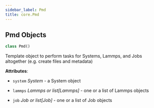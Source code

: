 ```yaml
---
sidebar_label: Pmd
title: core.Pmd
---
```


## Pmd Objects

```python
class Pmd()
```

Template object to perform tasks for Systems, Lammps, and Jobs
altogether (e.g. create files and metadata)

**Attributes**:

- `system` _System_ - a System object
  
- `lammps` _Lammps or list[Lammps]_ - one or a list of Lammps objects
  
- `job` _Job or list[Job]_ - one or a list of Job objects

